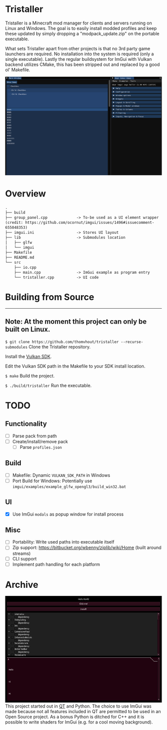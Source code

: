 # Tristaller
Tristaller is a Minecraft mod manager for clients and servers running on Linux and Windows. The goal is to easily install modded profiles and keep these updated by simply dropping a "modpack_update.zip" on the portable executable.

What sets Tristaller apart from other projects is that no 3rd party game launchers are required. No installation into the system is required (only a single executable). Lastly the regular buildsystem for ImGui with Vulkan backend utilizes CMake, this has been stripped out and replaced by a good ol' Makefile.

![Installer Screenshot](images/tristaller_screenshot.png)

# Overview
```
.
├── build
├── group_panel.cpp             -> To-be used as a UI element wrapper (credit: https://github.com/ocornut/imgui/issues/1496#issuecomment-655048353)
├── imgui.ini                   -> Stores UI layout
├── lib                         -> Submodules location
│   ├── glfw
│   └── imgui
├── Makefile
├── README.md
└── src
    ├── io.cpp
    ├── main.cpp                -> ImGui example as program entry
    └── tristaller.cpp          -> UI code
```

# Building from Source
---
Note: At the moment this project can only be built on Linux.
---
`$ git clone https://github.com/thomvhout/tristaller --recurse-submodules`   Clone the Tristaller repository.

Install the [Vulkan SDK](https://www.vulkan.org/tools#download-these-essential-development-tools).

Edit the Vulkan SDK path in the Makefile to your SDK install location.

`$ make` Build the project.

`$ ./build/tristaller` Run the executable.

# TODO
## Functionality
- [ ] Parse pack from path
- [ ] Create/install/remove pack
    - [ ] Parse `profiles.json`
## Build
- [ ] Makefile: Dynamic `VULKAN_SDK_PATH` in Windows
- [ ] Port Build for Windows: Potentially use `imgui/examples/example_glfw_opengl3/build_win32.bat`
## UI
- [X] Use ImGui `modals` as popup window for install process
## Misc
- [ ] Portability: Write used paths into executable itself
- [ ] Zip support: https://bitbucket.org/wbenny/ziplib/wiki/Home (built around streams)
- [ ] CLI support
- [ ] Implement path handling for each platform

# Archive
![Tristaller QT](images/tristaller_qt.png)
This project started out in [QT](https://www.qt.io/) and Python. The choice to use ImGui was made because not all features included in QT are permitted to be used in an Open Source project. As a bonus Python is ditched for C++ and it is possible to write shaders for ImGui (e.g. for a cool moving background).
